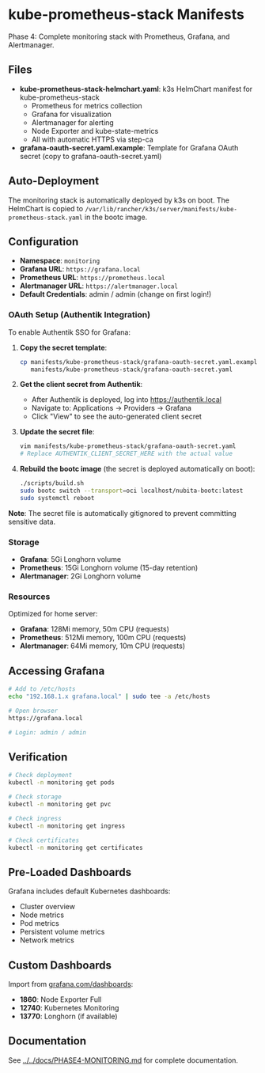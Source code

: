 # kube-prometheus-stack Manifests

Phase 4: Complete monitoring stack with Prometheus, Grafana, and Alertmanager.

## Files

- **kube-prometheus-stack-helmchart.yaml**: k3s HelmChart manifest for kube-prometheus-stack
  - Prometheus for metrics collection
  - Grafana for visualization
  - Alertmanager for alerting
  - Node Exporter and kube-state-metrics
  - All with automatic HTTPS via step-ca
- **grafana-oauth-secret.yaml.example**: Template for Grafana OAuth secret (copy to grafana-oauth-secret.yaml)

## Auto-Deployment

The monitoring stack is automatically deployed by k3s on boot. The HelmChart is copied to `/var/lib/rancher/k3s/server/manifests/kube-prometheus-stack.yaml` in the bootc image.

## Configuration

- **Namespace**: `monitoring`
- **Grafana URL**: `https://grafana.local`
- **Prometheus URL**: `https://prometheus.local`
- **Alertmanager URL**: `https://alertmanager.local`
- **Default Credentials**: admin / admin (change on first login!)

### OAuth Setup (Authentik Integration)

To enable Authentik SSO for Grafana:

1. **Copy the secret template**:
   ```bash
   cp manifests/kube-prometheus-stack/grafana-oauth-secret.yaml.example \
      manifests/kube-prometheus-stack/grafana-oauth-secret.yaml
   ```

2. **Get the client secret from Authentik**:
   - After Authentik is deployed, log into https://authentik.local
   - Navigate to: Applications → Providers → Grafana
   - Click "View" to see the auto-generated client secret

3. **Update the secret file**:
   ```bash
   vim manifests/kube-prometheus-stack/grafana-oauth-secret.yaml
   # Replace AUTHENTIK_CLIENT_SECRET_HERE with the actual value
   ```

4. **Rebuild the bootc image** (the secret is deployed automatically on boot):
   ```bash
   ./scripts/build.sh
   sudo bootc switch --transport=oci localhost/nubita-bootc:latest
   sudo systemctl reboot
   ```

**Note**: The secret file is automatically gitignored to prevent committing sensitive data.

### Storage

- **Grafana**: 5Gi Longhorn volume
- **Prometheus**: 15Gi Longhorn volume (15-day retention)
- **Alertmanager**: 2Gi Longhorn volume

### Resources

Optimized for home server:
- **Grafana**: 128Mi memory, 50m CPU (requests)
- **Prometheus**: 512Mi memory, 100m CPU (requests)
- **Alertmanager**: 64Mi memory, 10m CPU (requests)

## Accessing Grafana

```bash
# Add to /etc/hosts
echo "192.168.1.x grafana.local" | sudo tee -a /etc/hosts

# Open browser
https://grafana.local

# Login: admin / admin
```

## Verification

```bash
# Check deployment
kubectl -n monitoring get pods

# Check storage
kubectl -n monitoring get pvc

# Check ingress
kubectl -n monitoring get ingress

# Check certificates
kubectl -n monitoring get certificates
```

## Pre-Loaded Dashboards

Grafana includes default Kubernetes dashboards:
- Cluster overview
- Node metrics
- Pod metrics
- Persistent volume metrics
- Network metrics

## Custom Dashboards

Import from [grafana.com/dashboards](https://grafana.com/dashboards):
- **1860**: Node Exporter Full
- **12740**: Kubernetes Monitoring
- **13770**: Longhorn (if available)

## Documentation

See [../../docs/PHASE4-MONITORING.md](../../docs/PHASE4-MONITORING.md) for complete documentation.
